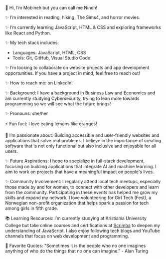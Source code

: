 👋 Hi, I’m Mobineh but you can call me Nineh!

✨ I’m interested in reading, hiking, The Sims4, and horror movies.

✨ I’m currently learning JavaScript, HTML & CSS and exploring frameworks like React and Python.

✨ My tech stack includes:
- Languages: JavaScript, HTML, CSS
- Tools: Git, GitHub, Visual Studio Code

✨ I’m looking to collaborate on website projects and app development opportunities. If you have a project in mind, feel free to reach out!

✨ How to reach me: on LinkedIn!

✨ Background: I have a background in Business Law and Economics and am currently studying Cybersecurity, trying to lean more towards programming so we will see what the future brings! 

✨ Pronouns: she/her

⚡ Fun fact: I love eating lemons like oranges!

💬 I’m passionate about: Building accessible and user-friendly websites and applications that solve real problems. I believe in the importance of creating software that is not only functional but also inclusive and enjoyable for all users.

✨ Future Aspirations: I hope to specialize in full-stack development, focusing on building applications that integrate AI and machine learning. I aim to work on projects that have a meaningful impact on people's lives.

✨ Community Involvement: I regularly attend local tech meetups, especially those made by and for women, to connect with other developers and learn from the community. Participating in these events has helped me grow my skills and expand my network. I love volunteering for Girl Tech (Fest), a Norwegian non-profit organization that helps spark a passion for tech among girls in fifth grade.

📚 Learning Resources: I’m currently studying at Kristiania University College but take online courses and certifications at [Scrimba](https://v2.scrimba.com) to deepen my understanding of JavaScript. I also enjoy following tech blogs and YouTube channels that focus on web development and programming. 

🔗 Favorite Quotes: 
"Sometimes it is the people who no one imagines anything of who do the things that no one can imagine." - Alan Turing


